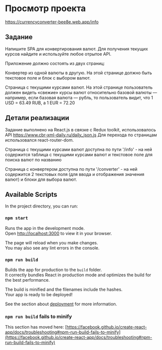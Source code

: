 # Просмотр проекта

https://currencyconverter-bee8e.web.app/info 

## Задание
Напишите SPA для конвертирования валют. Для получения текущих курсов найдите и используйте любое отрытое API.

Приложение должно состоять из двух страниц:

Конвертер из одной валюты в другую. На этой странице должно быть текстовое поле и блок с выбором валют.

Страница с текущими курсами валют. На этой странице пользователь должен видеть «свежие» курсы валют относительно базовой валюты — например, если базовая валюта — рубль, то пользователь видит, что 1 USD = 63.49 RUB, а 1 EUR = 72.20

## Детали реализации 

Задание выполнено на React.js в связке с Redux toolkit, использовалось API https://www.cbr-xml-daily.ru/daily_json.js 
Для перехода по страницам использовался react-router-dom. 

Страница с текущими курсами валют доступна по пути '/info' - на ней содержится таблица с текущими курсами валют и текстовое поле для поиска валют по названию

Страница с конвертером доступна по пути '/converter' - на ней содержится 2 текстовых поля (для ввода и отображения значения валют) и блоки для выбора валют.

## Available Scripts

In the project directory, you can run:

### `npm start`

Runs the app in the development mode.\
Open [http://localhost:3000](http://localhost:3000) to view it in your browser.

The page will reload when you make changes.\
You may also see any lint errors in the console.


### `npm run build`

Builds the app for production to the `build` folder.\
It correctly bundles React in production mode and optimizes the build for the best performance.

The build is minified and the filenames include the hashes.\
Your app is ready to be deployed!

See the section about [deployment](https://facebook.github.io/create-react-app/docs/deployment) for more information.


### `npm run build` fails to minify

This section has moved here: [https://facebook.github.io/create-react-app/docs/troubleshooting#npm-run-build-fails-to-minify](https://facebook.github.io/create-react-app/docs/troubleshooting#npm-run-build-fails-to-minify)
